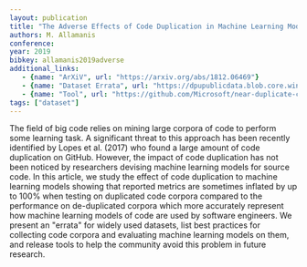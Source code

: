 ```yaml
---
layout: publication
title: "The Adverse Effects of Code Duplication in Machine Learning Models of Code"
authors: M. Allamanis
conference:
year: 2019
bibkey: allamanis2019adverse
additional_links:
   - {name: "ArXiV", url: "https://arxiv.org/abs/1812.06469"}
   - {name: "Dataset Errata", url: "https://dpupublicdata.blob.core.windows.net/duplicates/errata.zip"}
   - {name: "Tool", url: "https://github.com/Microsoft/near-duplicate-code-detector"}
tags: ["dataset"]
---
```

The field of big code relies on mining large corpora of code to perform some learning task. A significant threat to this approach has been recently identified by Lopes et al. (2017) who found a large amount of code duplication on GitHub. However, the impact of code duplication has not been noticed by researchers devising machine learning models for source code. In this article, we study the effect of code duplication to machine learning models showing that reported metrics are sometimes inflated by up to 100% when testing on duplicated code corpora compared to the performance on de-duplicated corpora which more accurately represent how machine learning models of code are used by software engineers. We present an "errata" for widely used datasets, list best practices for collecting code corpora and evaluating machine learning models on them, and release tools to help the community avoid this problem in future research.
